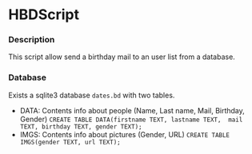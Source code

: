# HBDScript
### Description
This script allow send a birthday mail to an user list from a database.

### Database
Exists a sqlite3 database `dates.bd` with two tables.

- DATA: Contents info about people (Name, Last name, Mail, Birthday, Gender) `CREATE TABLE DATA(firstname TEXT, lastname TEXT,  mail TEXT, birthday TEXT, gender TEXT);` 
- IMGS: Contents info about pictures (Gender, URL) `CREATE TABLE IMGS(gender TEXT, url TEXT);`